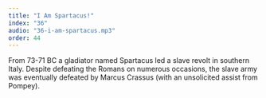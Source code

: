 ```yaml
---
title: "I Am Spartacus!"
index: "36"
audio: "36-i-am-spartacus.mp3"
order: 44
---
```


From 73-71 BC a gladiator named Spartacus led a slave revolt in southern Italy. Despite defeating the Romans on numerous occasions, the slave army was eventually defeated by Marcus Crassus (with an unsolicited assist from Pompey).
